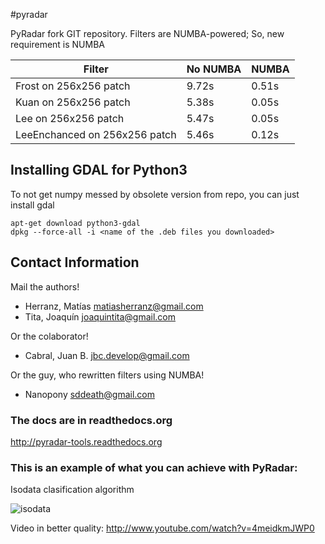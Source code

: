 #pyradar

PyRadar fork GIT repository.
Filters are NUMBA-powered; So, new requirement is NUMBA

|          Filter              |      No NUMBA       |      NUMBA          |
|------------------------------|---------------------|---------------------|
| Frost on 256x256 patch       |      9.72s          |       0.51s         |
| Kuan on 256x256 patch        |      5.38s          |       0.05s         |
| Lee on 256x256 patch         |      5.47s          |       0.05s         |
| LeeEnchanced on 256x256 patch|      5.46s          |       0.12s         |



## Installing GDAL for Python3

To not get numpy messed by obsolete version from repo, you can just install gdal

    apt-get download python3-gdal
    dpkg --force-all -i <name of the .deb files you downloaded>

## Contact Information

Mail the authors!
  *  Herranz, Matías <matiasherranz@gmail.com>
  *  Tita, Joaquín <joaquintita@gmail.com>

Or the colaborator!
  *  Cabral, Juan B. <jbc.develop@gmail.com>

Or the guy, who rewritten filters using NUMBA!
  *  Nanopony <sddeath@gmail.com>


### The docs are in readthedocs.org

http://pyradar-tools.readthedocs.org

### This is an example of what you can achieve with PyRadar:

Isodata clasification algorithm

<img align="CENTER"
     src="https://raw.github.com/PyRadar/pyradar/master/stuff/imgs/isodata.gif"
     alt="isodata"/>

Video in better quality: http://www.youtube.com/watch?v=4meidkmJWP0
